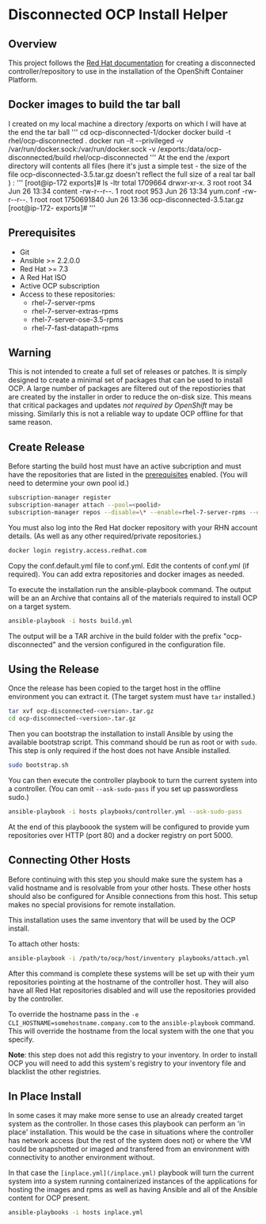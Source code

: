 # Disconnected OCP Install Helper

## Overview
This project follows the [Red Hat documentation](https://docs.openshift.com/container-platform/3.5/install_config/install/disconnected_install.html) for creating a disconnected controller/repository to use in the installation of the OpenShift Container Platform.

## Docker images to build the tar ball
I created on my local machine a directory /exports on which I will have at the end the tar ball
''' cd ocp-disconnected-1/docker
    docker build -t rhel/ocp-disconnected .
    docker run -it --privileged -v /var/run/docker.sock:/var/run/docker.sock -v /exports:/data/ocp-disconnected/build rhel/ocp-disconnected
'''
At the end the /export directory will contents all files (here it's just a simple test - the size of the file ocp-disconnected-3.5.tar.gz doesn't reflect the full size of a real tar ball ) :
'''
[root@ip-172 exports]# ls -ltr
total 1709664
drwxr-xr-x. 3 root root         34 Jun 26 13:34 content
-rw-r--r--. 1 root root        953 Jun 26 13:34 yum.conf
-rw-r--r--. 1 root root 1750691840 Jun 26 13:36 ocp-disconnected-3.5.tar.gz
[root@ip-172- exports]#
'''


## Prerequisites
* Git
* Ansible >= 2.2.0.0
* Red Hat >= 7.3
* A Red Hat ISO
* Active OCP subscription
* Access to these repositories:
    - rhel-7-server-rpms
    - rhel-7-server-extras-rpms
    - rhel-7-server-ose-3.5-rpms
    - rhel-7-fast-datapath-rpms

## Warning
This is not intended to create a full set of releases or patches. It is simply designed to create a minimal set of packages that can be used to install OCP. A large number of packages are filtered out of the repostiories that are created by the installer in order to reduce the on-disk size. This means that critical packages and updates *not required by OpenShift* may be missing. Similarly this is not a reliable way to update OCP offline for that same reason.

## Create Release
Before starting the build host must have an active subcription and must have the repositories that are listed in the [prerequisites](#prerequisites) enabled. (You will need to determine your own pool id.)

```bash
subscription-manager register
subscription-manager attach --pool=<poolid>
subscription-manager repos --disable=\* --enable=rhel-7-server-rpms --enable rhel-7-server-extras-rpms --enable rhel-7-server-ose-3.5-rpms --enable rhel-7-fast-datapath-rpms
```

You must also log into the Red Hat docker repository with your RHN account details. (As well as any other required/private repositories.)

```bash
docker login registry.access.redhat.com
```

Copy the conf.default.yml file to conf.yml. Edit the contents of conf.yml (if required). You can add extra repositories and docker images as needed. 

To execute the installation run the ansible-playbook command. The output will be an an Archive that contains all of the materials required to install OCP on a target system.

```bash
ansible-playbook -i hosts build.yml
```

The output will be a TAR archive in the build folder with the prefix "ocp-disconnected" and the version configured in the configuration file.

## Using the Release
Once the release has been copied to the target host in the offline environment you can extract it. (The target system must have `tar` installed.)

```bash
tar xvf ocp-disconnected-<version>.tar.gz
cd ocp-disconnected-<version>.tar.gz
```

Then you can bootstrap the installation to install Ansible by using the available bootstrap script. This command should be run as root or with `sudo`. This step is only required if the host does not have Ansible installed.

```bash
sudo bootstrap.sh
```

You can then execute the controller playbook to turn the current system into a controller. (You can omit `--ask-sudo-pass` if you set up passwordless sudo.)

```bash
ansible-playbook -i hosts playbooks/controller.yml --ask-sudo-pass
```

At the end of this playboook the system will be configured to provide yum repositories over HTTP (port 80) and a docker registry on port 5000.

## Connecting Other Hosts
Before continuing with this step you should make sure the system has a valid hostname and is resolvable from your other hosts. These other hosts should also be configured for Ansible connections from this host. This setup makes no special provisions for remote installation.

This installation uses the same inventory that will be used by the OCP install.

To attach other hosts:
```bash
ansible-playbook -i /path/to/ocp/host/inventory playbooks/attach.yml
```

After this command is complete these systems will be set up with their yum repositories pointing at the hostname of the controller host. They will also have all Red Hat repositories disabled and will use the repositories provided by the controller.

To override the hostname pass in the `-e CLI_HOSTNAME=somehostname.company.com` to the `ansible-playbook` command. This will override the hostname from the local system with the one that you specify.

**Note**: this step does not add this registry to your inventory. In order to install OCP you will need to add this system's registry to your inventory file and blacklist the other registries.

## In Place Install
In some cases it may make more sense to use an already created target system as the controller. In those cases this playbook can perform an 'in place' installation. This would be the case in situations where the controller has network access (but the rest of the system does not) or where the VM could be snapshotted or imaged and transfered from an environment with connectivity to another environment without.

In that case the `[inplace.yml](/inplace.yml)` playbook will turn the current system into a system running containerized instances of the applications for hosting the images and rpms as well as having Ansible and all of the Ansible content for OCP present.

```bash
ansible-playbooks -i hosts inplace.yml
```



